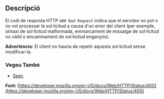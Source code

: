 ## Descripció

El codi de resposta HTTP `400 Bad Request` indica que el servidor no pot o no vol processar la sol·licitud a causa d'un error del client (per exemple, sintaxi de sol·licitud malformada, emmarcament de missatge de sol·licitud no vàlid o encaminament de sol·licitud enganyós).

<aside class="warning"><strong>Advertència:</strong> El client no hauria de repetir aquesta sol·licitud sense modificar-la.</aside>

### Vegeu També

- [Spec](https://httpwg.org/specs/rfc9110.html#status.400)

**Font:** [https://developer.mozilla.org/en-US/docs/Web/HTTP/Status/400](https://developer.mozilla.org/en-US/docs/Web/HTTP/Status/400)
